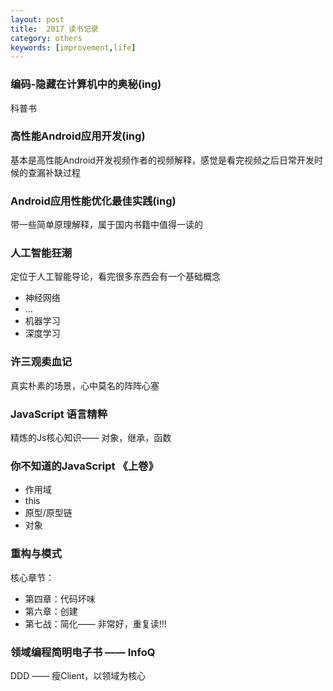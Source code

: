 ```yaml
---
layout: post
title:  2017 读书记录
category: others
keywords: [improvement,life]
---
```


### 编码-隐藏在计算机中的奥秘(ing)

科普书


### 高性能Android应用开发(ing)
基本是高性能Android开发视频作者的视频解释，感觉是看完视频之后日常开发时候的查漏补缺过程

### Android应用性能优化最佳实践(ing)
带一些简单原理解释，属于国内书籍中值得一读的

### 人工智能狂潮       

定位于人工智能导论，看完很多东西会有一个基础概念

* 神经网络
* ...    
* 机器学习    
* 深度学习     


### 许三观卖血记

真实朴素的场景，心中莫名的阵阵心塞


### JavaScript 语言精粹

精炼的Js核心知识—— 对象，继承，函数

### 你不知道的JavaScript 《上卷》

* 作用域
* this
* 原型/原型链
* 对象


### 重构与模式

核心章节：

* 第四章：代码坏味                  
* 第六章：创建               
* 第七战：简化—— 非常好，重复读!!!


### 领域编程简明电子书 —— InfoQ  

DDD —— 瘦Client，以领域为核心
